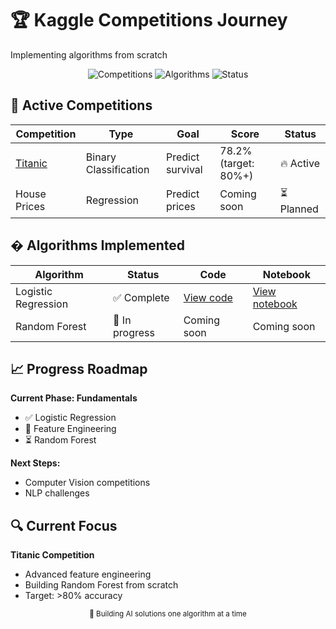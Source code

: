 # 🏆 Kaggle Competitions Journey

Implementing algorithms from scratch

<div align="center">
  <img src="https://img.shields.io/badge/Competitions-1-blue" alt="Competitions">
  <img src="https://img.shields.io/badge/Algorithms-1-green" alt="Algorithms">
  <img src="https://img.shields.io/badge/Status-Active-orange" alt="Status">
</div>

## 🚀 Active Competitions

| Competition                              | Type                  | Goal             | Score                | Status     |
| ---------------------------------------- | --------------------- | ---------------- | -------------------- | ---------- |
| [Titanic](./titanic-survival-prediction) | Binary Classification | Predict survival | 78.2% (target: 80%+) | 🔥 Active  |
| House Prices                             | Regression            | Predict prices   | Coming soon          | ⏳ Planned |

## � Algorithms Implemented

| Algorithm           | Status         | Code                                                                               | Notebook                                                                       |
| ------------------- | -------------- | ---------------------------------------------------------------------------------- | ------------------------------------------------------------------------------ |
| Logistic Regression | ✅ Complete    | [View code](./titanic-survival-prediction/src/models/basic_logistic_regression.py) | [View notebook](./titanic-survival-prediction/notebooks/01_eda_baseline.ipynb) |
| Random Forest       | 🔄 In progress | Coming soon                                                                        | Coming soon                                                                    |

## 📈 Progress Roadmap

**Current Phase: Fundamentals**

- ✅ Logistic Regression
- 🔄 Feature Engineering
- ⏳ Random Forest

**Next Steps:**

- Computer Vision competitions
- NLP challenges

## 🔍 Current Focus

**Titanic Competition**

- Advanced feature engineering
- Building Random Forest from scratch
- Target: >80% accuracy

<div align="center">
  <sub>🚀 Building AI solutions one algorithm at a time</sub>
</div>
